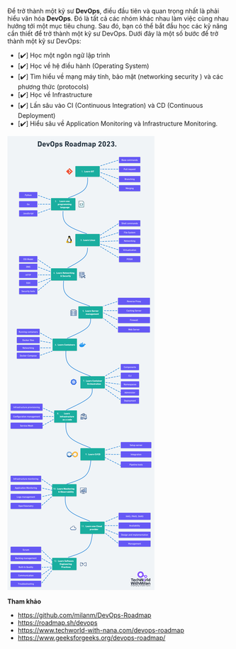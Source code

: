 Để trở thành một kỹ sư **DevOps**, điều đầu tiên và quan trọng nhất là phải hiểu văn hóa **DevOps**. Đó là tất cả các nhóm khác nhau làm việc cùng nhau hướng tới một mục tiêu chung. Sau đó, bạn có thể bắt đầu học các kỹ năng cần thiết để trở thành một kỹ sư DevOps. Dưới đây là một số bước để trở thành một kỹ sư DevOps:

- [✔️] Học một ngôn ngữ lập trình
- [✔️] Học về hệ điều hành (Operating System)
- [✔️] Tìm hiểu về mạng máy tính, bảo mật (networking security ) và các phương thức (protocols)
- [✔️] Học về Infrastructure
- [✔️] Lấn sâu vào CI (Continuous Integration) và CD (Continuous Deployment)
- [✔️] Hiểu sâu về Application Monitoring và Infrastructure Monitoring.

![img](DevOps-Roadmap.png)

**Tham khảo**
 -   <https://github.com/milanm/DevOps-Roadmap>
 -   <https://roadmap.sh/devops>
 -   <https://www.techworld-with-nana.com/devops-roadmap>
 -   <https://www.geeksforgeeks.org/devops-roadmap/>